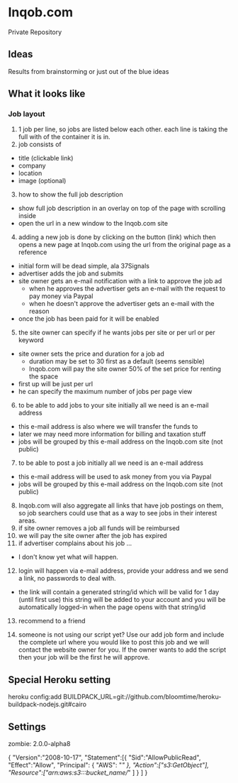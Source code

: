 # Inqob.com

Private Repository

## Ideas

Results from brainstorming or just out of the blue ideas

## What it looks like


### Job layout

1. 1 job per line, so jobs are listed below each other. each line is taking the full with of the container it is in.
2. job consists of
  * title (clickable link)
  * company
  * location
  * image (optional)
3. how to show the full job description
  * show full job description in an overlay on top of the page with scrolling inside
  * open the url in a new window to the Inqob.com site
4. adding a new job is done by clicking on the button (link) which then opens a new page at Inqob.com using the url from the original page as a reference
  * initial form will be dead simple, ala 37Signals
  * advertiser adds the job and submits
  * site owner gets an e-mail notification with a link to approve the job ad
    * when he approves the advertiser gets an e-mail with the request to pay money via Paypal
    * when he doesn't approve the advertiser gets an e-mail with the reason
  * once the job has been paid for it will be enabled
5. the site owner can specify if he wants jobs per site or per url or per keyword
  * site owner sets the price and duration for a job ad
    * duration may be set to 30 first as a default (seems sensible)
    * Inqob.com will pay the site owner 50% of the set price for renting the space
  * first up will be just per url
  * he can specify the maximum number of jobs per page view
6. to be able to add jobs to your site initially all we need is an e-mail address
  * this e-mail address is also where we will transfer the funds to
  * later we may need more information for billing and taxation stuff
  * jobs will be grouped by this e-mail address on the Inqob.com site (not public)
7. to be able to post a job initially all we need is an e-mail address
  * this e-mail address will be used to ask money from you via Paypal
  * jobs will be grouped by this e-mail address on the Inqob.com site (not public)
8. Inqob.com will also aggregate all links that have job postings on them, so job searchers could use that as a way to see jobs in their interest areas.
9. if site owner removes a job all funds will be reimbursed
10. we will pay the site owner after the job has expired 
11. if advertiser complains about his job ...
  * I don't know yet what will happen.
12. login will happen via e-mail address, provide your address and we send a link, no passwords to deal with.
  * the link will contain a generated string/id which will be valid for 1 day (until first use) this string will be added to your account and you will be automatically logged-in when the page opens with that string/id
13. recommend to a friend

14. someone is not using our script yet? Use our add job form and include the complete url where you would like to post this job and we will contact the website owner for you. If the owner wants to add the script then your job will be the first he will approve.

## Special Heroku setting

heroku config:add BUILDPACK_URL=git://github.com/bloomtime/heroku-buildpack-nodejs.git#cairo

## Settings

zombie: 2.0.0-alpha8

{
  "Version":"2008-10-17",
  "Statement":[{
    "Sid":"AllowPublicRead",
        "Effect":"Allow",
      "Principal": {
            "AWS": "*"
         },
      "Action":["s3:GetObject"],
      "Resource":["arn:aws:s3:::bucket_name/*"
      ]
    }
  ]
}



